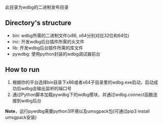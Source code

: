 
此目录为wdbg的二进制发布目录

## Directory's structure

* bin: wdbg所需的二进制文件(x86, x64分别对应32位和64位)
* inc: 开发wdbg后台插件所需的头文件
* lib: 开发wdbg后台插件所需的库文件
* pywdbg: 使用python封装的wdbg调试器前台

## How to run

1. 根据你的平台选择bin目录下x86或者x64子目录里的wdbg.exe启动，启动成功后wdbg会输出监听的端口号
2. 通过Python脚本加载pywdbg下的wdbg模块，并通过wdbg.connect函数连接到wdbg后台

**Note**，运行pywdbg需要python3环境以及umsgpack包(可通过pip3 install umsgpack安装)

